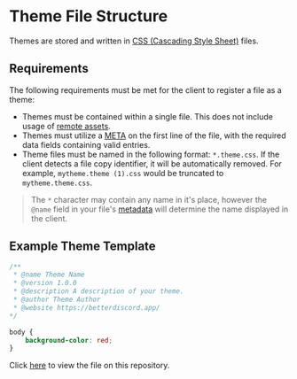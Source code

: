 # Theme File Structure
Themes are stored and written in [CSS (Cascading Style Sheet)](https://developer.mozilla.org/en-US/docs/Web/CSS) files.

## Requirements

The following requirements must be met for the client to register a file as a theme:
- Themes must be contained within a single file. This does not include usage of [remote assets](todo).
- Themes must utilize a [META](todo) on the first line of the file, with the required data fields containing valid entries.
- Theme files must be named in the following format: `*.theme.css`. If the client detects a file copy identifier, it will be automatically removed. For example, `mytheme.theme (1).css` would be truncated to `mytheme.theme.css`.
> The `*` character may contain any name in it's place, however the `@name` field in your file's [metadata](todo) will determine the name displayed in the client.

## Example Theme Template

```css
/**
 * @name Theme Name
 * @version 1.0.0
 * @description A description of your theme.
 * @author Theme Author
 * @website https://betterdiscord.app/
*/

body {
    background-color: red;
}
```

Click [here](https://github.com/BetterDiscord/Documentation/blob/main/examples/example.theme.css) to view the file on this repository.
